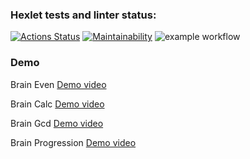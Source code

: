 ### Hexlet tests and linter status:
[![Actions Status](https://github.com/elisad5791/frontend-project-lvl1/workflows/hexlet-check/badge.svg)](https://github.com/elisad5791/frontend-project-lvl1/actions)
[![Maintainability](https://api.codeclimate.com/v1/badges/a99a88d28ad37a79dbf6/maintainability)](https://codeclimate.com/github/codeclimate/codeclimate/maintainability)
![example workflow](https://github.com/elisad5791/frontend-project-lvl1/actions/workflows/make-lint.yml/badge.svg)

### Demo 
Brain Even [Demo video](https://asciinema.org/a/467039)

Brain Calc [Demo video](https://asciinema.org/a/467336)

Brain Gcd [Demo video](https://asciinema.org/a/467356)

Brain Progression [Demo video](https://asciinema.org/a/467504)